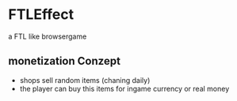 # FTLEffect
a FTL like browsergame

## monetization Conzept
- shops sell random items (chaning daily)
- the player can buy this items for ingame currency or real money 
